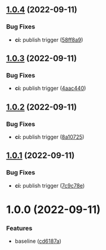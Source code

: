 ## [1.0.4](https://github.com/Savid/enode-discoverer/compare/v1.0.3...v1.0.4) (2022-09-11)


### Bug Fixes

* **ci:** publish trigger ([58ff8a9](https://github.com/Savid/enode-discoverer/commit/58ff8a94678562be5f24dd1e4d0cfb81bb9f8d6c))

## [1.0.3](https://github.com/Savid/enode-discoverer/compare/v1.0.2...v1.0.3) (2022-09-11)


### Bug Fixes

* **ci:** publish trigger ([4aac440](https://github.com/Savid/enode-discoverer/commit/4aac44034426274315669bc7912ee43b7db0d166))

## [1.0.2](https://github.com/Savid/enode-discoverer/compare/v1.0.1...v1.0.2) (2022-09-11)


### Bug Fixes

* **ci:** publish trigger ([8a10725](https://github.com/Savid/enode-discoverer/commit/8a10725cb0c15a8b7f9206119de07ce5da849ca2))

## [1.0.1](https://github.com/Savid/enode-discoverer/compare/v1.0.0...v1.0.1) (2022-09-11)


### Bug Fixes

* **ci:** publish trigger ([7c9c78e](https://github.com/Savid/enode-discoverer/commit/7c9c78edc61914486001fa791e2deb5755bb3a07))

# 1.0.0 (2022-09-11)


### Features

* baseline ([cd6187a](https://github.com/Savid/enode-discoverer/commit/cd6187a07dbc49515bffdddf754a87b4a7db89fc))
